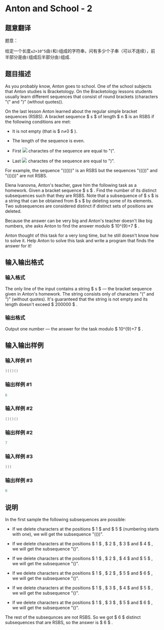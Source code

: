 # Anton and School - 2

## 题意翻译

题意：

给定一个长度`≤2×10^5`由`(`和`)`组成的字符串，问有多少个子串（可以不连续），前半部分是由`(`组成后半部分由`)`组成.

## 题目描述

As you probably know, Anton goes to school. One of the school subjects that Anton studies is Bracketology. On the Bracketology lessons students usually learn different sequences that consist of round brackets (characters "(" and ")" (without quotes)).

On the last lesson Anton learned about the regular simple bracket sequences (RSBS). A bracket sequence $ s $ of length $ n $ is an RSBS if the following conditions are met:

- It is not empty (that is $ n≠0 $ ).

- The length of the sequence is even.

- First ![](https://cdn.luogu.com.cn/upload/vjudge_pic/CF785D/666f6519688863e0a36337875170dd12050e1c31.png) charactes of the sequence are equal to "(".

- Last ![](https://cdn.luogu.com.cn/upload/vjudge_pic/CF785D/666f6519688863e0a36337875170dd12050e1c31.png) charactes of the sequence are equal to ")".

For example, the sequence "((()))" is an RSBS but the sequences "((())" and "(()())" are not RSBS.

Elena Ivanovna, Anton's teacher, gave him the following task as a homework. Given a bracket sequence $ s $ . Find the number of its distinct subsequences such that they are RSBS. Note that a subsequence of $ s $ is a string that can be obtained from $ s $ by deleting some of its elements. Two subsequences are considered distinct if distinct sets of positions are deleted.

Because the answer can be very big and Anton's teacher doesn't like big numbers, she asks Anton to find the answer modulo $ 10^{9}+7 $ .

Anton thought of this task for a very long time, but he still doesn't know how to solve it. Help Anton to solve this task and write a program that finds the answer for it!

## 输入输出格式

### 输入格式

The only line of the input contains a string $ s $ — the bracket sequence given in Anton's homework. The string consists only of characters "(" and ")" (without quotes). It's guaranteed that the string is not empty and its length doesn't exceed $ 200000 $ .

### 输出格式

Output one number — the answer for the task modulo $ 10^{9}+7 $ .

## 输入输出样例

### 输入样例 #1

```cpp
)(()()

```
### 输出样例 #1

```cpp
6

```
### 输入样例 #2

```cpp
()()()

```
### 输出样例 #2

```cpp
7

```
### 输入样例 #3

```cpp
)))

```
### 输出样例 #3

```cpp
0

```
## 说明

In the first sample the following subsequences are possible:

- If we delete characters at the positions $ 1 $ and $ 5 $ (numbering starts with one), we will get the subsequence "(())".

- If we delete characters at the positions $ 1 $ , $ 2 $ , $ 3 $ and $ 4 $ , we will get the subsequence "()".

- If we delete characters at the positions $ 1 $ , $ 2 $ , $ 4 $ and $ 5 $ , we will get the subsequence "()".

- If we delete characters at the positions $ 1 $ , $ 2 $ , $ 5 $ and $ 6 $ , we will get the subsequence "()".

- If we delete characters at the positions $ 1 $ , $ 3 $ , $ 4 $ and $ 5 $ , we will get the subsequence "()".

- If we delete characters at the positions $ 1 $ , $ 3 $ , $ 5 $ and $ 6 $ , we will get the subsequence "()".

The rest of the subsequnces are not RSBS. So we got $ 6 $ distinct subsequences that are RSBS, so the answer is $ 6 $ .

